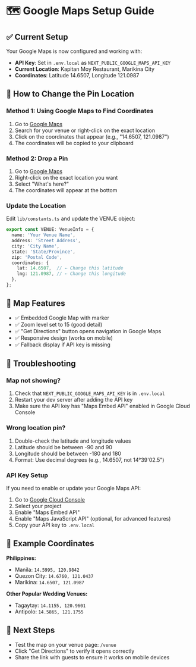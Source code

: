 # 🗺️ Google Maps Setup Guide

## ✅ Current Setup
Your Google Maps is now configured and working with:
- **API Key**: Set in `.env.local` as `NEXT_PUBLIC_GOOGLE_MAPS_API_KEY`
- **Current Location**: Kapitan Moy Restaurant, Marikina City
- **Coordinates**: Latitude 14.6507, Longitude 121.0987

## 📍 How to Change the Pin Location

### Method 1: Using Google Maps to Find Coordinates
1. Go to [Google Maps](https://www.google.com/maps)
2. Search for your venue or right-click on the exact location
3. Click on the coordinates that appear (e.g., "14.6507, 121.0987")
4. The coordinates will be copied to your clipboard

### Method 2: Drop a Pin
1. Go to [Google Maps](https://www.google.com/maps)
2. Right-click on the exact location you want
3. Select "What's here?"
4. The coordinates will appear at the bottom

### Update the Location
Edit `lib/constants.ts` and update the VENUE object:

```typescript
export const VENUE: VenueInfo = {
  name: 'Your Venue Name',
  address: 'Street Address',
  city: 'City Name',
  state: 'State/Province',
  zip: 'Postal Code',
  coordinates: {
    lat: 14.6507,  // ← Change this latitude
    lng: 121.0987, // ← Change this longitude
  },
};
```

## 🎯 Map Features
- ✅ Embedded Google Map with marker
- ✅ Zoom level set to 15 (good detail)
- ✅ "Get Directions" button opens navigation in Google Maps
- ✅ Responsive design (works on mobile)
- ✅ Fallback display if API key is missing

## 🔧 Troubleshooting

### Map not showing?
1. Check that `NEXT_PUBLIC_GOOGLE_MAPS_API_KEY` is in `.env.local`
2. Restart your dev server after adding the API key
3. Make sure the API key has "Maps Embed API" enabled in Google Cloud Console

### Wrong location pin?
1. Double-check the latitude and longitude values
2. Latitude should be between -90 and 90
3. Longitude should be between -180 and 180
4. Format: Use decimal degrees (e.g., 14.6507, not 14°39'02.5")

### API Key Setup
If you need to enable or update your Google Maps API:
1. Go to [Google Cloud Console](https://console.cloud.google.com/)
2. Select your project
3. Enable "Maps Embed API"
4. Enable "Maps JavaScript API" (optional, for advanced features)
5. Copy your API key to `.env.local`

## 📝 Example Coordinates

**Philippines:**
- Manila: `14.5995, 120.9842`
- Quezon City: `14.6760, 121.0437`
- Marikina: `14.6507, 121.0987`

**Other Popular Wedding Venues:**
- Tagaytay: `14.1155, 120.9601`
- Antipolo: `14.5865, 121.1755`

## 🚀 Next Steps
- Test the map on your venue page: `/venue`
- Click "Get Directions" to verify it opens correctly
- Share the link with guests to ensure it works on mobile devices
